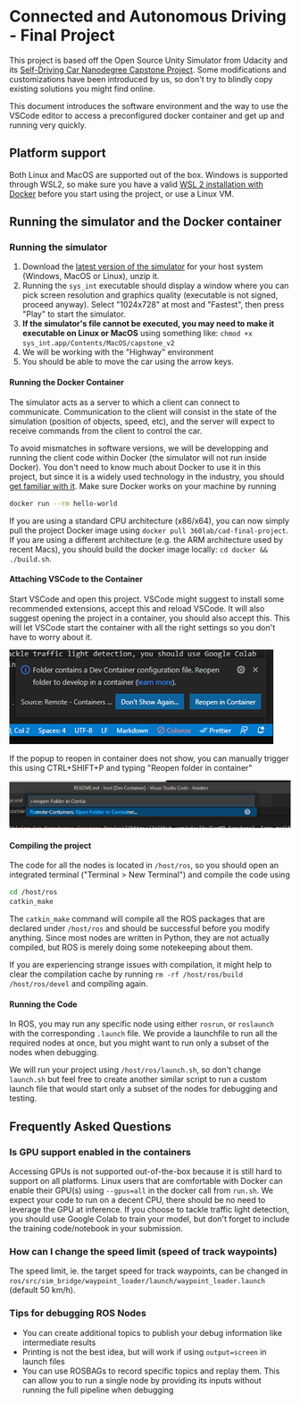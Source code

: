 # Connected and Autonomous Driving - Final Project

This project is based off the Open Source Unity Simulator from Udacity and its [Self-Driving Car Nanodegree Capstone Project](https://github.com/udacity/CarND-Capstone). Some modifications and customizations have been introduced by us, so don't try to blindly copy existing solutions you might find online.

This document introduces the software environment and the way to use the VSCode editor to access a preconfigured docker container and get up and running very quickly.

## Platform support

Both Linux and MacOS are supported out of the box. Windows is supported through WSL2, so make sure you have a valid [WSL 2 installation with Docker](https://docs.docker.com/desktop/windows/wsl/) before you start using the project, or use a Linux VM.

## Running the simulator and the Docker container

### Running the simulator

1. Download the [latest version of the simulator](https://github.com/udacity/CarND-Capstone/releases/tag/v1.3) for your host system (Windows, MacOS or Linux), unzip it.
1. Running the `sys_int` executable should display a window where you can pick screen resolution and graphics quality (executable is not signed, proceed anyway). Select "1024x728" at most and "Fastest", then press "Play" to start the simulator.
1. **If the simulator's file cannot be executed, you may need to make it executable on Linux or MacOS** using something like: `chmod +x sys_int.app/Contents/MacOS/capstone_v2`
3. We will be working with the "Highway" environment
4. You should be able to move the car using the arrow keys.

#### Running the Docker Container

The simulator acts as a server to which a client can connect to communicate. Communication to the client will consist in the state of the simulation (position of objects, speed, etc), and the server will expect to receive commands from the client to control the car.

To avoid mismatches in software versions, we will be developping and running the client code within Docker (the simulator will not run inside Docker). You don't need to know much about Docker to use it in this project, but since it is a widely used technology in the industry, you should [get familiar with it](https://docs.docker.com/get-started/). Make sure Docker works on your machine by running

```bash
docker run --rm hello-world
```

If you are using a standard CPU architecture (x86/x64), you can now simply pull the project Docker image using `docker pull 360lab/cad-final-project`. If you are using a different architecture (e.g. the ARM architecture used by recent Macs), you should build the docker image locally: `cd docker && ./build.sh`. 

#### Attaching VSCode to the Container

Start VSCode and open this project. VSCode might suggest to install some recommended extensions, accept this and reload VSCode. It will also suggest opening the project in a container, you should also accept this. This will let VSCode start the container with all the right settings so you don't have to worry about it.

![Attach VSCode](docs/vscode_docker.png)

If the popup to reopen in container does not show, you can manually trigger this using CTRL+SHIFT+P and typing "Reopen folder in container"

![Reopen in Container](docs/reopen-in-container.png)


#### Compiling the project

The code for all the nodes is located in `/host/ros`, so you should open an integrated terminal ("Terminal > New Terminal") and compile the code using

```bash
cd /host/ros
catkin_make
```

The `catkin_make` command will compile all the ROS packages that are declared under `/host/ros` and should be successful before you modify anything. Since most nodes are written in Python, they are not actually compiled, but ROS is merely doing some notekeeping about them.

If you are experiencing strange issues with compilation, it might help to clear the compilation cache by running `rm -rf /host/ros/build /host/ros/devel` and compiling again.

#### Running the Code

In ROS, you may run any specific node using either `rosrun`, or `roslaunch` with the corresponding `.launch` file. We provide a launchfile to run all the required nodes at once, but you might want to run only a subset of the nodes when debugging.

We will run your project using `/host/ros/launch.sh`, so don't change `launch.sh` but feel free to create another similar script to run a custom launch file that would start only a subset of the nodes for debugging and testing.

## Frequently Asked Questions

### Is GPU support enabled in the containers

Accessing GPUs is not supported out-of-the-box because it is still hard to support on all platforms. Linux users that are comfortable with Docker can enable their GPU(s) using `--gpus=all` in the docker call from `run.sh`. We expect your code to run on a decent CPU, there should be no need to leverage the GPU at inference. If you choose to tackle traffic light detection, you should use Google Colab to train your model, but don't forget to include the training code/notebook in your submission.

### How can I change the speed limit (speed of track waypoints)

The speed limit, ie. the target speed for track waypoints, can be changed in `ros/src/sim_bridge/waypoint_loader/launch/waypoint_loader.launch` (default 50 km/h).

### Tips for debugging ROS Nodes

- You can create additional topics to publish your debug information like intermediate results
- Printing is not the best idea, but will work if using `output=screen` in launch files
- You can use ROSBAGs to record specific topics and replay them. This can allow you to run a single node by providing its inputs without running the full pipeline when debugging
